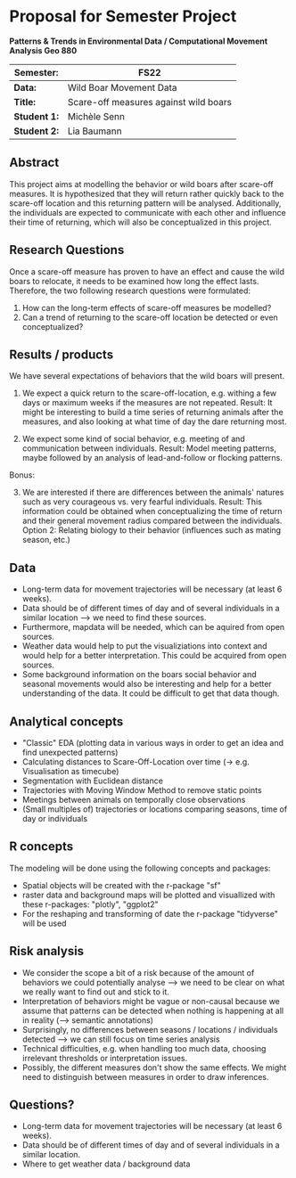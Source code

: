 # Proposal for Semester Project

**Patterns & Trends in Environmental Data / Computational Movement
Analysis Geo 880**

| Semester:      | FS22                              |
|----------------|---------------------------------- |
| **Data:**      | Wild Boar Movement Data           |
| **Title:**     | Scare-off measures against wild boars         |
| **Student 1:** | Michèle Senn                 |
| **Student 2:** | Lia Baumann                 |

## Abstract 
<!-- (50-60 words) -->
This project aims at modelling the behavior or wild boars after scare-off measures. It is hypothesized that they will return rather quickly back to the scare-off location and this returning pattern will be analysed. Additionally, the individuals are expected to communicate with each other and influence their time of returning, which will also be conceptualized in this project.

## Research Questions
<!-- (50-60 words) --> 
<!--at least 2 research questions -->
Once a scare-off measure has proven to have an effect and cause the wild boars to relocate, it needs to be examined how long the effect lasts. Therefore, the two following research questions were formulated:
1. How can the long-term effects of scare-off measures be modelled?
2. Can a trend of returning to the scare-off location be detected or even conceptualized?

## Results / products

We have several expectations of behaviors that the wild boars will present.

1. We expect a quick return to the scare-off-location, e.g. withing a few days or maximum weeks if the measures are not repeated.
Result: It might be interesting to build a time series of returning animals after the measures, and also looking at what time of day the dare returning most.

2. We expect some kind of social behavior, e.g. meeting of and communication between individuals.
Result: Model meeting patterns, maybe followed by an analysis of lead-and-follow or flocking patterns.

Bonus:

3. We are interested if there are differences between the animals' natures such as very courageous vs. very fearful individuals.
Result: This information could be obtained when conceptualizing the time of return and their general movement radius compared between the individuals. Option 2: Relating biology to their behavior (influences such as mating season, etc.)

## Data
<!-- What data will you use? Will you require additional context data? Where do you get this data from? Do you already have all the data? --> 
- Long-term data for movement trajectories will be necessary (at least 6 weeks).
- Data should be of different times of day and of several individuals in a similar location --> we need to find these sources.
- Furthermore, mapdata will be needed, which can be aquired from open sources.
- Weather data would help to put the visualiziations into context and would help for a better interpretation. This could be acquired from open sources.
- Some background information on the boars social behavior and seasonal movements would also be interesting and help for a better understanding of the data. It could be difficult to get that data though.

## Analytical concepts
<!-- Which analytical concepts will you use? What conceptual movement spaces and respective modelling approaches of trajectories will you be using? What additional spatial analysis methods will you be using? -->
- "Classic" EDA (plotting data in various ways in order to get an idea and find unexpected patterns)
- Calculating distances to Scare-Off-Location over time (-> e.g. Visualisation as timecube)
- Segmentation with Euclidean distance
- Trajectories with Moving Window Method to remove static points
- Meetings between animals on temporally close observations
- (Small  multiples of) trajectories or locations comparing seasons, time of day or individuals

## R concepts
<!-- Which R concepts, functions, packages will you mainly use. What additional spatial analysis methods will you be using? --> 
The modeling will be done using the following concepts and packages:
- Spatial objects will be created with the r-package "sf"
- raster data and background maps will be plotted and visuallized with these r-packages: "plotly", "ggplot2"
- For the reshaping and transforming of date the r-package "tidyverse" will be used

## Risk analysis
<!-- What could be the biggest challenges/problems you might face? What is your plan B? --> 
- We consider the scope a bit of a risk because of the amount of behaviors we could potentially analyse --> we need to be clear on what we really want to find out and stick to it.
- Interpretation of behaviors might be vague or non-causal because we assume that patterns can be detected when nothing is happening at all in reality (--> semantic annotations)
- Surprisingly, no differences between seasons / locations / individuals detected --> we can still focus on time series analysis
- Technical difficulties, e.g. when handling too much data, choosing irrelevant thresholds or interpretation issues.
- Possibly, the different measures don't show the same effects. We might need to distinguish between measures in order to draw inferences.

## Questions?
<!-- Which questions would you like to discuss at the coaching session? -->
- Long-term data for movement trajectories will be necessary (at least 6 weeks).
- Data should be of different times of day and of several individuals in a similar location.
- Where to get weather data / background data